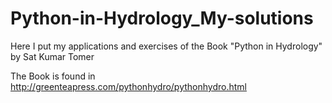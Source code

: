 # Python-in-Hydrology_My-solutions
Here I put my applications and exercises of the Book "Python in Hydrology" by Sat Kumar Tomer

The Book is found in http://greenteapress.com/pythonhydro/pythonhydro.html 
